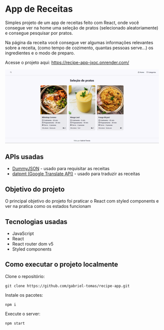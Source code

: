 # App de Receitas
Simples projeto de um app de receitas feito com React, onde você consegue ver na home uma seleção de pratos (selecionado aleatoriamente) e consegue pesquisar por pratos.

Na página da receita você consegue ver algumas informações relevantes sobre a receita, (como tempo de cozimento, quantas pessoas serve...) os ingredientes e o modo de preparo.

Acesse o projeto aqui: https://recipe-app-jxoc.onrender.com/

![home page](https://github.com/gabriel-tomas/recipe-app/blob/master/public/imgs/recipe-app.png?raw=true)

## APIs usadas
- [DummyJSON](https://dummyjson.com) - usado para requisitar as receitas
- [datpmt (Google Translate API)](https://api.datpmt.com/) - usado para traduzir as receitas

## Objetivo do projeto
O principal objetivo do projeto foi praticar o React com styled components e ver na pratica como os estados funcionam

## Tecnologias usadas
- JavaScript
- React
- React router dom v5
- Styled components

## Como executar o projeto localmente
Clone o repositório:
```shell
git clone https://github.com/gabriel-tomas/recipe-app.git
```
Instale os pacotes:
```shell
npm i
```
Execute o server:
```shell
npm start
```
